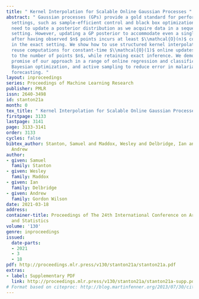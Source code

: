 ```yaml
---
title: " Kernel Interpolation for Scalable Online Gaussian Processes "
abstract: " Gaussian processes (GPs) provide a gold standard for performance in online
  settings, such as sample-efficient control and black box optimization, where we
  need to update a posterior distribution as we acquire data in a sequential online
  setting. However, updating a GP posterior to accommodate even a single new observation
  after having observed $n$ points incurs at least $\\mathcal{O}(n)$ computations
  in the exact setting. We show how to use structured kernel interpolation to efficiently
  reuse computations for constant-time $\\mathcal{O}(1)$ online updates with respect
  to the number of points $n$, while retaining exact inference. We demonstrate the
  promise of our approach in a range of online regression and classification settings,
  Bayesian optimization, and active sampling to reduce error in malaria incidence
  forecasting. "
layout: inproceedings
series: Proceedings of Machine Learning Research
publisher: PMLR
issn: 2640-3498
id: stanton21a
month: 0
tex_title: " Kernel Interpolation for Scalable Online Gaussian Processes "
firstpage: 3133
lastpage: 3141
page: 3133-3141
order: 3133
cycles: false
bibtex_author: Stanton, Samuel and Maddox, Wesley and Delbridge, Ian and Gordon Wilson,
  Andrew
author:
- given: Samuel
  family: Stanton
- given: Wesley
  family: Maddox
- given: Ian
  family: Delbridge
- given: Andrew
  family: Gordon Wilson
date: 2021-03-18
address:
container-title: Proceedings of The 24th International Conference on Artificial Intelligence
  and Statistics
volume: '130'
genre: inproceedings
issued:
  date-parts:
  - 2021
  - 3
  - 18
pdf: http://proceedings.mlr.press/v130/stanton21a/stanton21a.pdf
extras:
- label: Supplementary PDF
  link: http://proceedings.mlr.press/v130/stanton21a/stanton21a-supp.pdf
# Format based on citeproc: http://blog.martinfenner.org/2013/07/30/citeproc-yaml-for-bibliographies/
---
```

